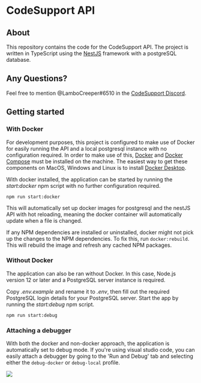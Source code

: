 # CodeSupport API

## About
This repository contains the code for the CodeSupport API. The project is written in TypeScript using the [NestJS](https://nestjs.com/) framework with a postgreSQL database.

## **Any Questions?**
 Feel free to mention @LamboCreeper#6510 in the [CodeSupport Discord](https://codesupport.dev/discord).

## **Getting started**

### **With Docker**
For development purposes, this project is configured to make use of Docker for easily running the API and a local postgresql instance with no configuration required. In order to make use of this, [Docker](https://docs.docker.com/get-docker/) and [Docker Compose](https://docs.docker.com/compose/install/) must be installed on the machine. The easiest way to get these components on MacOS, Windows and Linux is to install [Docker Desktop](https://www.docker.com/products/docker-desktop/).

With docker installed, the application can be started by running the *start:docker* npm script with no further configuration required.

`npm run start:docker`

This will automatically set up docker images for postgresql and the nestJS API with hot reloading, meaning the docker container will automatically update when a file is changed.

If any NPM dependencies are installed or uninstalled, docker might not pick up the changes to the NPM dependencies. To fix this, run `docker:rebuild`. This will rebuild the image and refresh any cached NPM packages.

### **Without Docker**
The application can also be ran without Docker. In this case, Node.js version 12 or later and a PostgreSQL server instance is required.

Copy *.env.example* and rename it to *.env*, then fill out the required PostgreSQL login details for your PostgreSQL server. Start the app by running the *start:debug* npm script.

`npm run start:debug`

### **Attaching a debugger**
With both the docker and non-docker approach, the application is automatically set to debug mode. If you're using visual studio code, you can easily attach a debugger by going to the 'Run and Debug' tab and selecting either the `debug-docker` or `debug-local` profile. 

![](https://i.imgur.com/WyFg7D0.png)

